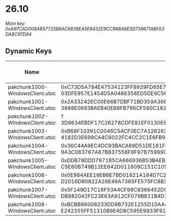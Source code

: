 # 26.10

###### Main key: 0xA97CAD008AB57725B8AC6838EA5E8432E9CC888A6E5D739671ABFA3DA8C97D94

## Dynamic Keys

| Name                              | Key</br>GUID                                                                                            | High Res Textures |
|-----------------------------------|---------------------------------------------------------------------------------------------------------|-------------------|
| pakchunk1000-WindowsClient.utoc   | 0xC73D5A784E47534123FF8929FD65E7B1984B061EFECFE696573D06D713AB4C1F</br>03DFE957E1454D5A0486358ED5DE9C56 | ❌                 |
| pakchunk1001-WindowsClient.utoc   | 0x2A33242EC00E66B7DBF71BD359A366AAA71E250CF9452209C02FB599DF6432CD</br>3988E0693BAEB40EB8FB796CF560C182 | ✔️                 |
| *pakchunk1002-WindowsClient.utoc* | ?</br>3D9634EBDF17C26278CDFE91EF0130E8 																  | ✔️                 |
| pakchunk1003-WindowsClient.utoc   | 0xB68F10391C0046C5ACF0EC7A126263F55E83BC1E325AA4D81E52EE34A01AC2CB</br>4182D3E699CA4C6022FC4CC2C1E6FB90 | ❌                 |
| pakchunk1004-WindowsClient.utoc   | 0x36C44A9EC4DC93BACA89D51DE181FB5177E5C1AC5748DE91948386A807685799</br>9A3C083767A87B837556F6F97B75999C | ✔️                 |
| pakchunk1005-WindowsClient.utoc   | 0xDDB78DDD7971B5CA666936B53BAEBAF5498067B1C7B3C5053B35104803925AFE</br>C5E60B749B12EE642D011809C151C105 | ❌                 |
| pakchunk1006-WindowsClient.utoc   | 0x0E984AEE16EB6E7BD01821A184D7C2A5EF9B0CF979AB5C350EC683E0EBC980E7</br>D2016D80822A26E49A7365FE575FC8B3 | ❌                 |
| pakchunk1007-WindowsClient.utoc   | 0x5F149D17C16F53A4CF98C8366452DCC4F5C5CA89B7B3921C0E9485CFCADC75F4</br>DB982042FC23E63A912CF079BB11B4D7 | ❌                 |
| pakchunk1008-WindowsClient.utoc   | 0xBCBB86008233DD9B732E1255D10AA46B756E85267B9C1FD4451302A1244AADB3</br>E242355FF51310B9E4D8C595E9933F91 | ✔️                 |